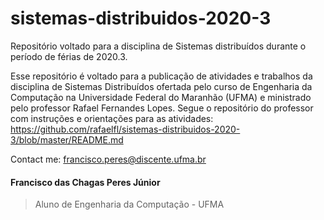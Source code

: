 # sistemas-distribuidos-2020-3
Repositório voltado para a disciplina de Sistemas distribuídos durante o período de férias de 2020.3.

Esse repositório é voltado para a publicação de atividades e trabalhos da disciplina de Sistemas Distribuídos ofertada pelo curso de Engenharia da Computação na Universidade Federal do Maranhão (UFMA) e ministrado pelo professor Rafael Fernandes Lopes.
Segue o repositório do professor com instruções e orientações para as atividades: https://github.com/rafaelfl/sistemas-distribuidos-2020-3/blob/master/README.md

Contact me:
francisco.peres@discente.ufma.br


#### Francisco das Chagas Peres Júnior
> Aluno de Engenharia da Computação - UFMA
